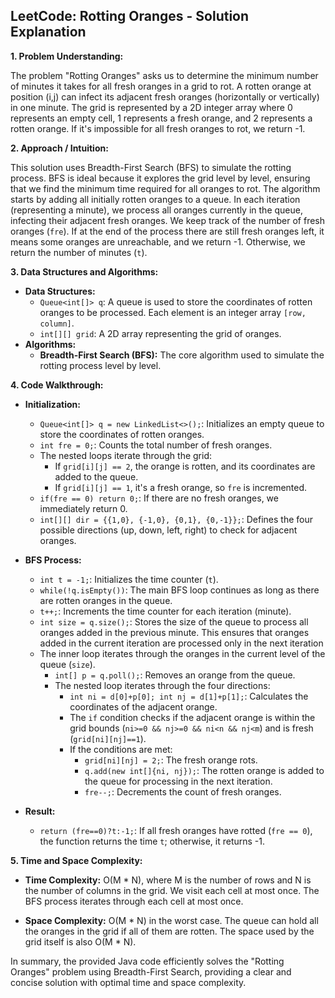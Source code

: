 ## LeetCode: Rotting Oranges - Solution Explanation

**1. Problem Understanding:**

The problem "Rotting Oranges" asks us to determine the minimum number of minutes it takes for all fresh oranges in a grid to rot.  A rotten orange at position (i,j) can infect its adjacent fresh oranges (horizontally or vertically) in one minute.  The grid is represented by a 2D integer array where 0 represents an empty cell, 1 represents a fresh orange, and 2 represents a rotten orange.  If it's impossible for all fresh oranges to rot, we return -1.


**2. Approach / Intuition:**

This solution uses Breadth-First Search (BFS) to simulate the rotting process.  BFS is ideal because it explores the grid level by level, ensuring that we find the minimum time required for all oranges to rot.  The algorithm starts by adding all initially rotten oranges to a queue.  In each iteration (representing a minute), we process all oranges currently in the queue, infecting their adjacent fresh oranges. We keep track of the number of fresh oranges (`fre`). If at the end of the process there are still fresh oranges left, it means some oranges are unreachable, and we return -1. Otherwise, we return the number of minutes (`t`).

**3. Data Structures and Algorithms:**

* **Data Structures:**
    * `Queue<int[]> q`: A queue is used to store the coordinates of rotten oranges to be processed. Each element is an integer array `[row, column]`.
    * `int[][] grid`: A 2D array representing the grid of oranges.
* **Algorithms:**
    * **Breadth-First Search (BFS):**  The core algorithm used to simulate the rotting process level by level.


**4. Code Walkthrough:**

* **Initialization:**
    * `Queue<int[]> q = new LinkedList<>();`:  Initializes an empty queue to store the coordinates of rotten oranges.
    * `int fre = 0;`:  Counts the total number of fresh oranges.
    * The nested loops iterate through the grid:
        * If `grid[i][j] == 2`, the orange is rotten, and its coordinates are added to the queue.
        * If `grid[i][j] == 1`, it's a fresh orange, so `fre` is incremented.
    * `if(fre == 0) return 0;`: If there are no fresh oranges, we immediately return 0.
    * `int[][] dir = {{1,0}, {-1,0}, {0,1}, {0,-1}};`: Defines the four possible directions (up, down, left, right) to check for adjacent oranges.

* **BFS Process:**
    * `int t = -1;`: Initializes the time counter (`t`).
    * `while(!q.isEmpty())`: The main BFS loop continues as long as there are rotten oranges in the queue.
    * `t++;`: Increments the time counter for each iteration (minute).
    * `int size = q.size();`: Stores the size of the queue to process all oranges added in the previous minute. This ensures that oranges added in the current iteration are processed only in the next iteration
    * The inner loop iterates through the oranges in the current level of the queue (`size`).
        * `int[] p = q.poll();`: Removes an orange from the queue.
        * The nested loop iterates through the four directions:
            * `int ni = d[0]+p[0]; int nj = d[1]+p[1];`: Calculates the coordinates of the adjacent orange.
            * The `if` condition checks if the adjacent orange is within the grid bounds (`ni>=0 && nj>=0 && ni<n && nj<m`) and is fresh (`grid[ni][nj]==1`).
            * If the conditions are met:
                * `grid[ni][nj] = 2;`: The fresh orange rots.
                * `q.add(new int[]{ni, nj});`: The rotten orange is added to the queue for processing in the next iteration.
                * `fre--;`: Decrements the count of fresh oranges.

* **Result:**
    * `return (fre==0)?t:-1;`: If all fresh oranges have rotted (`fre == 0`), the function returns the time `t`; otherwise, it returns -1.

**5. Time and Space Complexity:**

* **Time Complexity:** O(M * N), where M is the number of rows and N is the number of columns in the grid.  We visit each cell at most once.  The BFS process iterates through each cell at most once.

* **Space Complexity:** O(M * N) in the worst case. The queue can hold all the oranges in the grid if all of them are rotten.  The space used by the grid itself is also O(M * N).

In summary, the provided Java code efficiently solves the "Rotting Oranges" problem using Breadth-First Search, providing a clear and concise solution with optimal time and space complexity.

